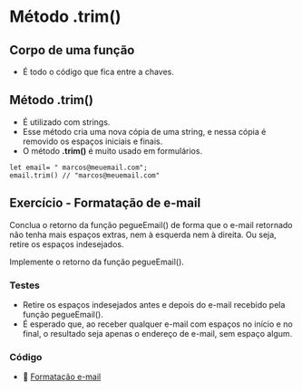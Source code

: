 # Método .trim()

## Corpo de uma função 

- É todo o código que fica entre a chaves.

## Método .trim()

- É utilizado com strings.
- Esse método cria uma nova cópia de uma string, e nessa cópia é removido os espaços iniciais e finais.
- O método **.trim()** é muito usado em formulários.

```
let email= " marcos@meuemail.com";
email.trim() // "marcos@meuemail.com"
```

## Exercício - Formatação de e-mail

Conclua o retorno da função pegueEmail() de forma que o e-mail retornado não tenha mais espaços extras, nem à esquerda nem à direita. Ou seja, retire os espaços indesejados.

Implemente o retorno da função pegueEmail().

### Testes 
- Retire os espaços indesejados antes e depois do e-mail recebido pela função pegueEmail().
- É esperado que, ao receber qualquer e-mail com espaços no início e no final, o resultado seja apenas o endereço de e-mail, sem espaço algum.

### Código

- 🔗 [Formatação e-mail](./formatacaoEmail.js)